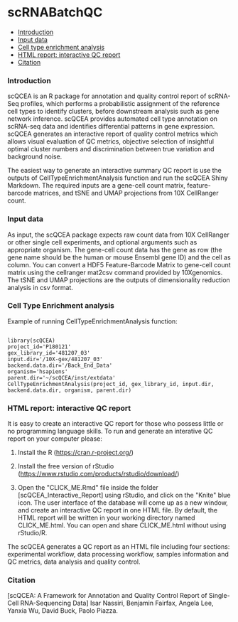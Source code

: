scRNABatchQC
==========
* [Introduction](#introduction)
* [Input data](#Input)
* [Cell type enrichment analysis](#CellTypeEnrichmentAnalysis)
* [HTML report: interactive QC report](#installation)
* [Citation](#citation)
<a name="introduction"/>

### Introduction

scQCEA is an R package for annotation and quality control report of scRNA-Seq profiles, which performs a probabilistic assignment of the reference cell types to identify clusters, before downstream analysis such as gene network inference. scQCEA provides automated cell type annotation on scRNA-seq data and identifies differential patterns in gene expression. scQCEA generates an interactive report of quality control metrics which allows visual evaluation of QC metrics, objective selection of insightful optimal cluster numbers and discrimination between true variation and background noise.

The easiest way to generate an interactive summary QC report is use the outputs of CellTypeEnrichmentAnalysis function and run the scQCEA Shiny Markdown. The required inputs are a gene-cell count matrix, feature-barcode matrices, and tSNE and UMAP projections from 10X CellRanger count.

<a name="installation"/>

### Input data
As input, the scQCEA package expects raw count data from 10X CellRanger or other single cell experiments, and optional arguments such as appropriate organism. The gene-cell count data has the gene as row (the gene name should be the human or mouse Ensembl gene ID) and the cell as column. You can convert a HDF5 Feature-Barcode Matrix to gene-cell count matrix using the cellranger mat2csv command provided by 10Xgenomics. The tSNE and UMAP projections are the outputs of dimensionality reduction analysis in csv format.

### Cell Type Enrichment analysis
Example of running CellTypeEnrichmentAnalysis function:

```{r,eval=FALSE}

library(scQCEA)
project_id='P180121'
gex_library_id='481207_03'
input.dir='/10X-gex/481207_03'
backend.data.dir='/Back_End_Data'
organism='hsapiens'
parent.dir='~/scQCEA/inst/extdata'
CellTypeEnrichmentAnalysis(project_id, gex_library_id, input.dir, backend.data.dir, organism, parent.dir)
```

### HTML report: interactive QC report

It is easy to create an interactive QC report for those who possess little or no programming language skills. To run and generate an interative QC report on your computer please:

1. Install the R (https://cran.r-project.org/)

2. Install the free version of rStudio (https://www.rstudio.com/products/rstudio/download/)

3. Open the "CLICK_ME.Rmd" file inside the folder [scQCEA_Interactive_Report] using rStudio, and click on the "Knite" blue icon. The user interface of the database will come up as a new window, and create an interactive QC report in one HTML file. By default, the HTML report will be written in your working directory named CLICK_ME.html. You can open and share CLICK_ME.html without using rStudio/R.

The scQCEA generates a QC report as an HTML file including four sections: experimental workflow, data processing workflow, samples information and QC metrics, data analysis and quality control.

### Citation

[scQCEA: A Framework for Annotation and Quality
Control Report of Single-Cell RNA-Sequencing
Data] Isar Nassiri, Benjamin Fairfax, Angela Lee, Yanxia Wu, David Buck, Paolo Piazza. 
